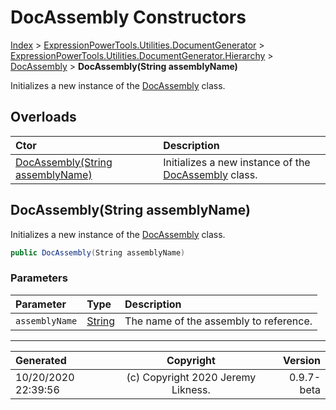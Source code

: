 ﻿# DocAssembly Constructors

[Index](../index.md) > [ExpressionPowerTools.Utilities.DocumentGenerator](ExpressionPowerTools.Utilities.DocumentGenerator.a.md) > [ExpressionPowerTools.Utilities.DocumentGenerator.Hierarchy](ExpressionPowerTools.Utilities.DocumentGenerator.Hierarchy.n.md) > [DocAssembly](ExpressionPowerTools.Utilities.DocumentGenerator.Hierarchy.DocAssembly.cs.md) > **DocAssembly(String assemblyName)**

Initializes a new instance of the [DocAssembly](ExpressionPowerTools.Utilities.DocumentGenerator.Hierarchy.DocAssembly.cs.md) class.

## Overloads

| Ctor | Description |
| :-- | :-- |
| [DocAssembly(String assemblyName)](#docassemblystring-assemblyname) | Initializes a new instance of the [DocAssembly](ExpressionPowerTools.Utilities.DocumentGenerator.Hierarchy.DocAssembly.cs.md) class. |

## DocAssembly(String assemblyName)

Initializes a new instance of the [DocAssembly](ExpressionPowerTools.Utilities.DocumentGenerator.Hierarchy.DocAssembly.cs.md) class.

```csharp
public DocAssembly(String assemblyName)
```

### Parameters

| Parameter | Type | Description |
| :-- | :-- | :-- |
| `assemblyName` | [String](https://docs.microsoft.com/dotnet/api/system.string) | The name of the assembly to reference. |



---

| Generated | Copyright | Version |
| :-- | :-: | --: |
| 10/20/2020 22:39:56 | (c) Copyright 2020 Jeremy Likness. | 0.9.7-beta |
